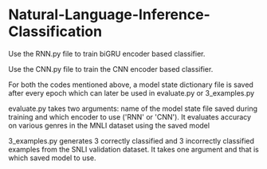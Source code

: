 # Natural-Language-Inference-Classification

Use the RNN.py file to train biGRU encoder based classifier.

Use the CNN.py file to train the CNN encoder based classifier.

For both the codes mentioned above, a model state dictionary file is saved after every epoch which can later be used in evaluate.py or 3_examples.py

evaluate.py takes two arguments: name of the model state file saved during training and which encoder to use ('RNN' or 'CNN'). It evaluates accuracy on various genres in the MNLI dataset using the saved model

3_examples.py generates 3 correctly classified and 3 incorrectly classified examples from the SNLI validation dataset. It takes one argument and that is which saved model to use.

